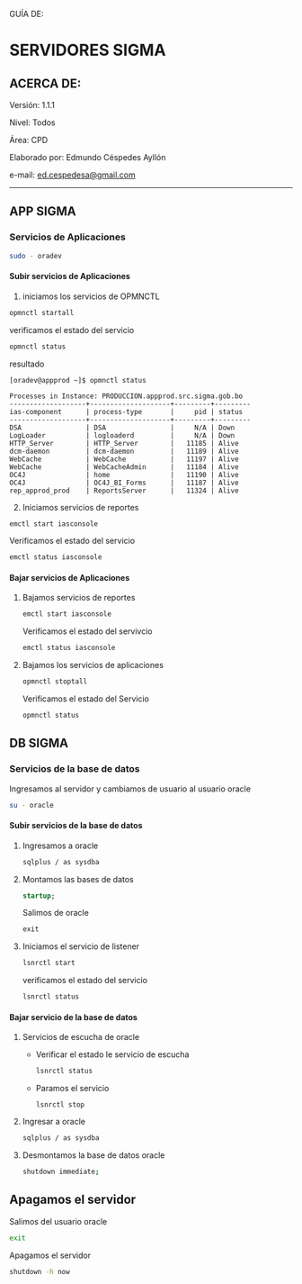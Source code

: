 GUÍA DE: 
# SERVIDORES SIGMA
## ACERCA DE:
Versión: 1.1.1

Nivel: Todos

Área: CPD

Elaborado por: Edmundo Céspedes Ayllón

e-mail: [ed.cespedesa@gmail.com](ed.cespedesa@gmail.com)

---

## APP SIGMA

### Servicios de Aplicaciones

```bash
sudo - oradev
```

#### Subir servicios de Aplicaciones

   1. iniciamos los servicios de OPMNCTL

   ```bash
   opmnctl startall
   ```

   verificamos el estado del servicio

   ```bash
   opmnctl status
   ```

   resultado

   ```output
   [oradev@appprod ~]$ opmnctl status
   
   Processes in Instance: PRODUCCION.appprod.src.sigma.gob.bo
   -------------------+--------------------+---------+---------
   ias-component      | process-type       |     pid | status
   -------------------+--------------------+---------+---------
   DSA                | DSA                |     N/A | Down
   LogLoader          | logloaderd         |     N/A | Down
   HTTP_Server        | HTTP_Server        |   11185 | Alive
   dcm-daemon         | dcm-daemon         |   11189 | Alive
   WebCache           | WebCache           |   11197 | Alive
   WebCache           | WebCacheAdmin      |   11184 | Alive
   OC4J               | home               |   11190 | Alive
   OC4J               | OC4J_BI_Forms      |   11187 | Alive
   rep_approd_prod    | ReportsServer      |   11324 | Alive
   ```

   2. Iniciamos servicios de reportes

   ```bash
   emctl start iasconsole
   ```

   Verificamos el estado del servicio

   ```bash
   emctl status iasconsole
   ```

#### Bajar servicios de Aplicaciones

1. Bajamos servicios de reportes

   ```bash
   emctl start iasconsole
   ```

   Verificamos el estado del servivcio

   ```bash
   emctl status iasconsole
   ```

2. Bajamos los servicios de aplicaciones

   ```bash
   opmnctl stoptall
   ```

   Verificamos el estado del Servicio

   ```bash
   opmnctl status
   ```

## DB SIGMA

### Servicios de la base de datos

Ingresamos al servidor  y cambiamos de usuario al usuario oracle

```bash
su - oracle
```
#### Subir servicios de la base de datos

1. Ingresamos a oracle

   ```bash
   sqlplus / as sysdba
   ```

2. Montamos las bases de datos

   ```sql
   startup;
   ```

   Salimos de oracle

   ```sql
   exit
   ```

3. Iniciamos el servicio de listener

   ```bash
   lsnrctl start
   ```

   verificamos el estado del servicio

   ```bash
   lsnrctl status
   ```

#### Bajar servicio de la base de datos

1. Servicios de escucha de oracle
   - Verificar el estado le servicio de escucha
     ```bash
     lsnrctl status
     ```
   - Paramos el servicio

     ```
     lsnrctl stop
     ```

2. Ingresar a oracle
   ```bash
   sqlplus / as sysdba
   ```

3. Desmontamos la base de datos oracle

   ```bash
   shutdown immediate;
   ```

## Apagamos el servidor
Salimos del usuario oracle
```bash
exit
```
Apagamos el servidor
```bash
shutdown -h now
```